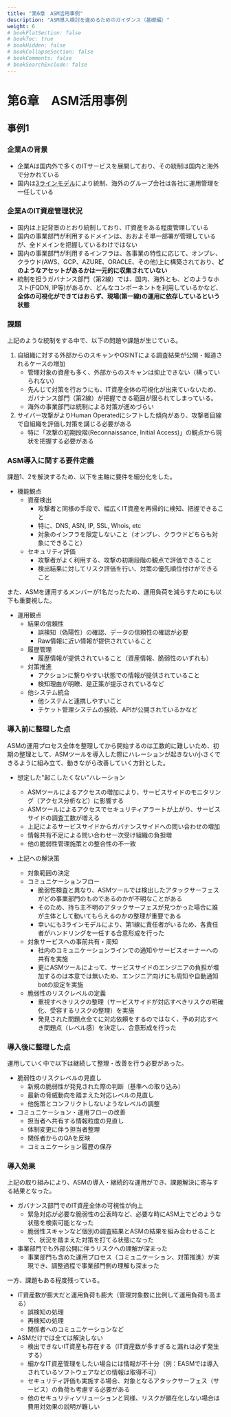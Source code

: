 ```yaml
---
title: "第6章　ASM活用事例"
description: "ASM導入検討を進めるためのガイダンス（基礎編）"
weight: 6
# bookFlatSection: false
# bookToc: true
# bookHidden: false
# bookCollapseSection: false
# bookComments: false
# bookSearchExclude: false
---
```

# 第6章　ASM活用事例

## 事例1

### 企業Aの背景

- 企業Aは国内外で多くのITサービスを展開しており、その統制は国内と海外で分かれている
- 国内は[3ラインモデル](https://www.iiajapan.com/leg/pdf/data/iia/2020.07_1_Three-Lines-Model-Updated-Japanese.pdf)により統制、海外のグループ会社は各社に運用管理を一任している

### 企業AのIT資産管理状況

- 国内は上記背景のとおり統制しており、IT資産をある程度管理している
- 国内の事業部門が利用するドメインは、おおよそ単一部署が管理しているが、全ドメインを把握しているわけではない
- 国内の事業部門が利用するインフラは、各事業の特性に応じて、オンプレ、クラウド(AWS、GCP、AZURE、ORACLE、その他)上に構築されており、**どのようなアセットがあるかは一元的に収集されていない**
- 統制を担うガバナンス部門（第2線）では、国内、海外とも、どのようなホスト(FQDN, IP等)があるか、どんなコンポーネントを利用しているかなど、**全体の可視化ができてはおらず、現場(第一線)の運用に依存しているという状態**

### 課題

上記のような統制をする中で、以下の問題や課題が生じている。

1. 自組織に対する外部からのスキャンやOSINTによる調査結果が公開・報道されるケースの増加
    - 管理対象の資産も多く、外部からのスキャンは抑止できない（構っていられない）
    - 先んじて対策を行おうにも、IT資産全体の可視化が出来ていないため、ガバナンス部門（第2線）が把握できる範囲が限られてしまっている。
    - 海外の事業部門は統制による対策が進めづらい
2. サイバー攻撃がよりHuman Operatedにシフトした傾向があり、攻撃者目線で自組織を評価し対策を講じる必要がある
    - 特に「攻撃の初期段階(Reconnaissance, Initial Access)」の観点から現状を把握する必要がある
 
### ASM導入に関する要件定義

課題1、2を解決するため、以下を主軸に要件を細分化をした。
- 機能観点
    - 資産検出
        - 攻撃者と同様の手段で、幅広くIT資産を再帰的に検知、把握できること　
        - 特に、DNS, ASN, IP, SSL, Whois, etc
        - 対象のインフラを限定しないこと（オンプレ、クラウドどちらも対象にできること）
    - セキュリティ評価
        - 攻撃者がよく利用する、攻撃の初期段階の観点で評価できること
        - 検出結果に対してリスク評価を行い、対策の優先順位付けができること

また、ASMを運用するメンバーが1名だったため、運用負荷を減らすためにも以下も重要視した。
- 運用観点
    - 結果の信頼性
        - 誤検知（偽陽性）の確認、データの信頼性の確認が必要
        - Raw情報に近い情報が提供されていること
    - 履歴管理
        - 履歴情報が提供されていること（資産情報、脆弱性のいずれも）
    - 対策推進
        - アクションに繋りやすい状態での情報が提供されていること
        - 検知理由が明瞭、是正策が提示されているなど
    - 他システム統合
        - 他システムと連携しやすいこと
        - チケット管理システムの接続、APIが公開されているかなど

### 導入前に整理した点

ASMの運用プロセス全体を整理してから開始するのは工数的に難しいため、初期の整理として、ASMツールを導入した際にハレーションが起きない/小さくできるように組み立て、動きながら改善していく方針とした。

- 想定した"起こしたくない"ハレーション
    - ASMツールによるアクセスの増加により、サービスサイドのモニタリング（アクセス分析など）に影響する
    - ASMツールによるアクセスでセキュリティアラートが上がり、サービスサイドの調査工数が増える
    - 上記によるサービスサイドからガバナンスサイドへの問い合わせの増加
    - 情報共有不足による問い合わせ一次受け組織の負担増
    - 他の脆弱性管理施策との整合性の不一致

- 上記への解決策
    - 対象範囲の決定
    - コミュニケーションフロー
        - 脆弱性検査と異なり、ASMツールでは検出したアタックサーフェスがどの事業部門のものであるのかが不明なことがある
        - そのため、持ち主不明のアタックサーフェスが見つかった場合に誰が主体として動いてもらえるのかの整理が重要である
        - 幸いにも3ラインモデルにより、第1線に責任者がいるため、各責任者がハンドリングを一任する合意形成を行った
    - 対象サービスへの事前共有・周知
        - 社内のコミュニケーションラインでの通知やサービスオーナーへの共有を実施
        - 更にASMツールによって、サービスサイドのエンジニアの負担が増加するのは本意では無いため、エンジニア向けにも周知や自動通知botの設定を実施
    - 脆弱性のリスクレベルの定義
        - 重視すべきリスクの整理（サービスサイドが対応すべきリスクの明確化、受容するリスクの整理）を実施
        - 発見された問題点全てに対応依頼をするのではなく、予め対応すべき問題点（レベル感）を決定し、合意形成を行った

### 導入後に整理した点

運用していく中で以下は継続して整理・改善を行う必要があった。

- 脆弱性のリスクレベルの見直し
    - 新規の脆弱性が発見された際の判断（基準への取り込み）
    - 最新の脅威動向を踏まえた対応レベルの見直し
    - 他施策とコンフリクトしないようなレベルの調整
- コミュニケーション・運用フローの改善
    - 担当者へ共有する情報粒度の見直し
    - 体制変更に伴う担当者整理
    - 関係者からのQAを反映
    - コミュニケーション履歴の保存

### 導入効果

上記の取り組みにより、ASMの導入・継続的な運用ができ、課題解決に寄与する結果となった。

- ガバナンス部門でのIT資産全体の可視性が向上
    - 緊急対応が必要な脆弱性の公表時など、必要な時にASM上でどのような状態を検索可能となった
    - 脆弱性スキャンなど個別の調査結果とASMの結果を組み合わせることで、状況を踏まえた対策を打てる状態になった
- 事業部門でも外部公開に伴うリスクへの理解が深まった
    - 事業部門も含めた運用プロセス（コミュニケーション、対策推進）が実現でき、調整過程で事業部門側の理解も深まった

一方、課題もある程度残っている。

- IT資産数が膨大だと運用負荷も膨大（管理対象数に比例して運用負荷も高まる）
    - 誤検知の処理
    - 再検知の処理
    - 関係者へのコミュニケーションなど
- ASMだけでは全ては解決しない
    - 検出できないIT資産も存在する（IT資産数が多すぎると漏れは必ず発生する）
    - 細かなIT資産管理をしたい場合には情報が不十分（例：EASMでは導入されているソフトウェアなどの情報は取得不可）
    - セキュリティ評価も実施する場合、対象となるアタックサーフェス（サービス）の負荷も考慮する必要がある
    - 他のセキュリティソリューションと同様、リスクが顕在化しない場合は費用対効果の説明が難しい